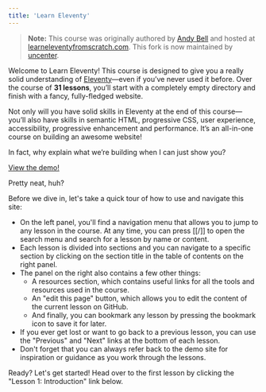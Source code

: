 ```yaml
---
title: 'Learn Eleventy'
---
```



> **Note:**
> This course was originally authored by [Andy Bell](https://github.com/Andy-set-studio) and hosted at [learneleventyfromscratch.com](https://learneleventyfromscratch.com/).
> This fork is now maintained by [uncenter](https://github.com/uncenter/).

Welcome to Learn Eleventy! This course is designed to give you a really solid understanding of [Eleventy](https://www.11ty.dev/)—even if you’ve never used it before. Over the course of **31 lessons**, you’ll start with a completely empty directory and finish with a fancy, fully-fledged website.

Not only will you have solid skills in Eleventy at the end of this course—you’ll also have skills in semantic HTML, progressive CSS, user experience, accessibility, progressive enhancement and performance. It’s an all-in-one course on building an awesome website!

In fact, why explain what we’re building when I can just show you?

<a href="https://issue33.com">View the demo!</a>

Pretty neat, huh?

Before we dive in, let's take a quick tour of how to use and navigate this site:

- On the left panel, you'll find a navigation menu that allows you to jump to any lesson in the course. At any time, you can press [[/]] to open the search menu and search for a lesson by name or content.
- Each lesson is divided into sections and you can navigate to a specific section by clicking on the section title in the table of contents on the right panel.
- The panel on the right also contains a few other things:
  - A resources section, which contains useful links for all the tools and resources used in the course.
  - An "edit this page" button, which allows you to edit the content of the current lesson on GitHub.
  - And finally, you can bookmark any lesson by pressing the bookmark icon to save it for later.
- If you ever get lost or want to go back to a previous lesson, you can use the "Previous" and "Next" links at the bottom of each lesson.
- Don't forget that you can always refer back to the demo site for inspiration or guidance as you work through the lessons.

Ready? Let's get started!
Head over to the first lesson by clicking the "Lesson 1: Introduction" link below.
